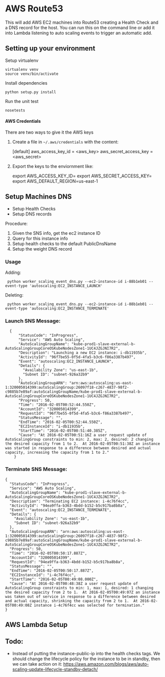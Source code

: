 AWS Route53
===============
This will add AWS EC2 machines into Route53 creating a Health Check and a DNS record for the host.  You can run
this on the command line or add it into Lambda listening to auto scaling events to trigger an automatic add.

## Setting up your environment

Setup virtualenv

    virtualenv venv
    source venv/bin/activate

Install dependencies

    python setup.py install

Run the unit test

    nosetests

#### AWS Credentials
There are two ways to give it the AWS keys

1) Create a file in `~/.aws/credentials` with the content:

     [default]
     aws_access_key_id = <aws_key>
     aws_secret_access_key = <aws_secret>

2) Export the keys to the enviornment like:

     export AWS_ACCESS_KEY_ID=
     export AWS_SECRET_ACCESS_KEY=
     export AWS_DEFAULT_REGION=us-east-1

## Setup Machines DNS

* Setup Health Checks
* Setup DNS records

Procedure:
1. Given the SNS info, get the ec2 instance ID
1. Query for this instance info
1. Setup health checks to the default PublicDnsName
1. Setup the weight DNS record

### Usage

Adding:

     python worker_scaling_event_dns.py --ec2-instance-id i-88b1eb01 --event-type 'autoscaling:EC2_INSTANCE_LAUNCH'

Deleting:

     python worker_scaling_event_dns.py --ec2-instance-id i-88b1eb01 --event-type 'autoscaling:EC2_INSTANCE_TERMINATE'

### Launch SNS Message:

      {
          "StatusCode": "InProgress",
          "Service": "AWS Auto Scaling",
          "AutoScalingGroupName": "kube-prod1-slave-external-b-AutoScalingGroupCoreOSKubeNodesZone1-1UC4JZGJNI7R2",
          "Description": "Launching a new EC2 instance: i-db11935b",
          "ActivityId": "96f7be55-0f5d-4fa5-b3c6-f86a3387b497",
          "Event": "autoscaling:EC2_INSTANCE_LAUNCH",
          "Details": {
            "Availability Zone": "us-east-1b",
            "Subnet ID": "subnet-926a32b9"
          },
          "AutoScalingGroupARN": "arn:aws:autoscaling:us-east-1:320005014399:autoScalingGroup:26097f18-c267-4837-98f2-c9885b7e89af:autoScalingGroupName/kube-prod1-slave-external-b-AutoScalingGroupCoreOSKubeNodesZone1-1UC4JZGJNI7R2",
          "Progress": 50,
          "Time": "2016-02-05T00:52:44.550Z",
          "AccountId": "320005014399",
          "RequestId": "96f7be55-0f5d-4fa5-b3c6-f86a3387b497",
          "StatusMessage": "",
          "EndTime": "2016-02-05T00:52:44.550Z",
          "EC2InstanceId": "i-db11935b",
          "StartTime": "2016-02-05T00:51:40.385Z",
          "Cause": "At 2016-02-05T00:51:16Z a user request update of AutoScalingGroup constraints to min: 2, max: 2, desired: 2 changing the desired capacity from 1 to 2.  At 2016-02-05T00:51:38Z an instance was started in response to a difference between desired and actual capacity, increasing the capacity from 1 to 2."
        }

### Terminate SNS Message:

    {
      "StatusCode": "InProgress",
      "Service": "AWS Auto Scaling",
      "AutoScalingGroupName": "kube-prod1-slave-external-b-AutoScalingGroupCoreOSKubeNodesZone1-1UC4JZGJNI7R2",
      "Description": "Terminating EC2 instance: i-4c76f4cc",
      "ActivityId": "94ea9ffa-b363-4bdd-b152-b5c917ba8b8a",
      "Event": "autoscaling:EC2_INSTANCE_TERMINATE",
      "Details": {
        "Availability Zone": "us-east-1b",
        "Subnet ID": "subnet-926a32b9"
      },
      "AutoScalingGroupARN": "arn:aws:autoscaling:us-east-1:320005014399:autoScalingGroup:26097f18-c267-4837-98f2-c9885b7e89af:autoScalingGroupName/kube-prod1-slave-external-b-AutoScalingGroupCoreOSKubeNodesZone1-1UC4JZGJNI7R2",
      "Progress": 50,
      "Time": "2016-02-05T00:50:17.887Z",
      "AccountId": "320005014399",
      "RequestId": "94ea9ffa-b363-4bdd-b152-b5c917ba8b8a",
      "StatusMessage": "",
      "EndTime": "2016-02-05T00:50:17.887Z",
      "EC2InstanceId": "i-4c76f4cc",
      "StartTime": "2016-02-05T00:49:08.000Z",
      "Cause": "At 2016-02-05T00:48:38Z a user request update of AutoScalingGroup constraints to min: 1, max: 1, desired: 1 changing the desired capacity from 2 to 1.  At 2016-02-05T00:49:07Z an instance was taken out of service in response to a difference between desired and actual capacity, shrinking the capacity from 2 to 1.  At 2016-02-05T00:49:08Z instance i-4c76f4cc was selected for termination."
    }

## AWS Lambda Setup



## Todo:

* Instead of putting the instance-public-ip into the health checks tags.  We should change the lifecycle policy for the
instance to be in standby, then we can take action on it:  https://aws.amazon.com/blogs/aws/auto-scaling-update-lifecycle-standby-detach/

